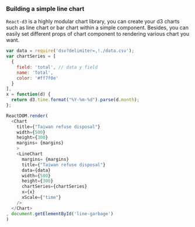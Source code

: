 ### Building a simple line chart

`React-d3` is a highly modular chart library, you can create your d3 charts such as line chart or bar chart within a simple component. Besides, you can easily set different props of chart component to rendering various chart you want.

<div id="line-garbage" class="demo home-right"></div>

<!--!!import '../../react-d3-example/simple/line/line_garbage.js';-->

```js
var data = require('dsv?delimiter=,!./data.csv');
var chartSeries = [
  {
    field: 'total', // data y field
    name: 'Total',
    color: '#ff7f0e'
  }
],
x = function(d) {
  return d3.time.format("%Y-%m-%d").parse(d.month);
};

ReactDOM.render(
  <Chart
    title={"Taiwan refuse disposal"}
    width={500}
    height={300}
    margins= {margins}
    >
    <LineChart
      margins= {margins}
      title={"Taiwan refuse disposal"}
      data={data}
      width={500}
      height={300}
      chartSeries={chartSeries}
      x={x}
      xScale={"time"}
    />
  </Chart>
, document.getElementById('line-garbage')
)
```


<script src="/react-d3-example/dist/simple/min/line_garbage.min.js"></script>

